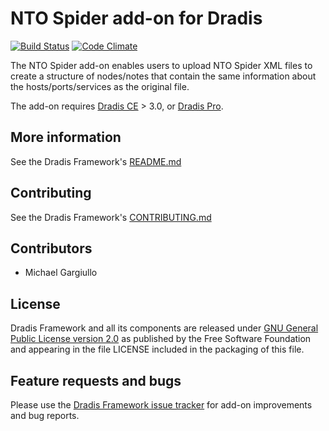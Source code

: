 # NTO Spider add-on for Dradis

[![Build Status](https://secure.travis-ci.org/dradis/dradis-ntospider.png?branch=master)](http://travis-ci.org/dradis/dradis-ntospider) [![Code Climate](https://codeclimate.com/github/dradis/dradis-ntospider.png)](https://codeclimate.com/github/dradis/dradis-ntospider.png)

The NTO Spider add-on enables users to upload NTO Spider XML files to create a structure of nodes/notes that contain the same information about the hosts/ports/services as the original file.

The add-on requires [Dradis CE](https://dradisframework.org/) > 3.0, or [Dradis Pro](https://dradisframework.com/pro/).


## More information

See the Dradis Framework's [README.md](https://github.com/dradis/dradisframework/blob/master/README.md)


## Contributing

See the Dradis Framework's [CONTRIBUTING.md](https://github.com/dradis/dradisframework/blob/master/CONTRIBUTING.md)


## Contributors

 - Michael Gargiullo


## License

Dradis Framework and all its components are released under [GNU General Public License version 2.0](http://www.gnu.org/licenses/old-licenses/gpl-2.0.html) as published by the Free Software Foundation and appearing in the file LICENSE included in the packaging of this file.


## Feature requests and bugs

Please use the [Dradis Framework issue tracker](https://github.com/dradis/dradis-ce/issues) for add-on improvements and bug reports.
